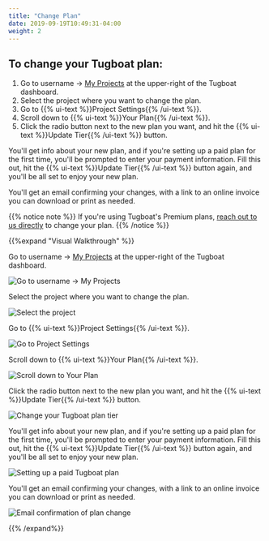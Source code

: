 ```yaml
---
title: "Change Plan"
date: 2019-09-19T10:49:31-04:00
weight: 2
---
```


## To change your Tugboat plan:

1. Go to username -> [My Projects](https://dashboard.tugboat.qa/projects) at the upper-right of the Tugboat dashboard.
2. Select the project where you want to change the plan.
3. Go to {{% ui-text %}}Project Settings{{% /ui-text %}}.
4. Scroll down to {{% ui-text %}}Your Plan{{% /ui-text %}}.
5. Click the radio button next to the new plan you want, and hit the {{% ui-text %}}Update Tier{{% /ui-text %}} button.

You'll get info about your new plan, and if you're setting up a paid plan for the first time, you'll be prompted to
enter your payment information. Fill this out, hit the {{% ui-text %}}Update Tier{{% /ui-text %}} button again, and
you'll be all set to enjoy your new plan.

You'll get an email confirming your changes, with a link to an online invoice you can download or print as needed.

{{% notice note %}} If you're using Tugboat's Premium plans, [reach out to us directly](https://www.tugboat.qa/contact)
to change your plan. {{% /notice %}}

{{%expand "Visual Walkthrough" %}}

Go to username -> [My Projects](https://dashboard.tugboat.qa/projects) at the upper-right of the Tugboat dashboard.

![Go to username -> My Projects](../../_images/go-to-user-my-projects.png)

Select the project where you want to change the plan.

![Select the project](../../_images/select-a-project.png)

Go to {{% ui-text %}}Project Settings{{% /ui-text %}}.

![Go to Project Settings](../../_images/click-project-settings-link.png)

Scroll down to {{% ui-text %}}Your Plan{{% /ui-text %}}.

![Scroll down to Your Plan](../../_images/billing-view-tugboat-plan.png)

Click the radio button next to the new plan you want, and hit the {{% ui-text %}}Update Tier{{% /ui-text %}} button.

![Change your Tugboat plan tier](../../_images/billing-change-plan-update-tier.png)

You'll get info about your new plan, and if you're setting up a paid plan for the first time, you'll be prompted to
enter your payment information. Fill this out, hit the {{% ui-text %}}Update Tier{{% /ui-text %}} button again, and
you'll be all set to enjoy your new plan.

![Setting up a paid Tugboat plan](../../_images/billing-setting-up-paid-tugboat-plan.png)

You'll get an email confirming your changes, with a link to an online invoice you can download or print as needed.

![Email confirmation of plan change](../../_images/billing-plan-update-email.png)

{{% /expand%}}
